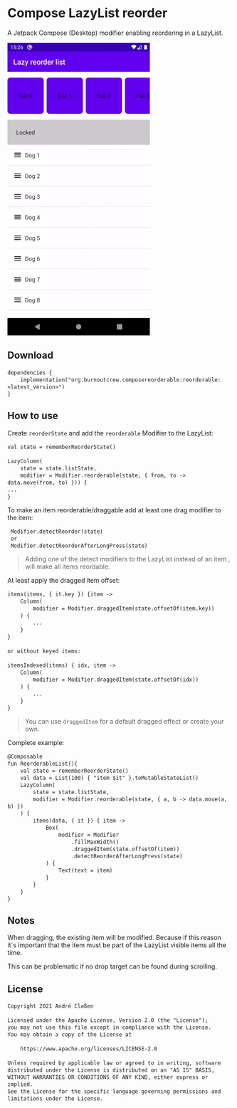 # Compose LazyList reorder


A Jetpack Compose (Desktop) modifier enabling reordering in a LazyList.

![Sample](readme/sample.gif)

## Download

```
dependencies {
    implementation("org.burnoutcrew.composereorderable:reorderable:<latest_version>")
}
```

## How to use

Create `reorderState` and add the `reorderable` Modifier to the LazyList:

```
val state = rememberReorderState()

LazyColumn(
    state = state.listState,
    modifier = Modifier.reorderable(state, { from, to -> data.move(from, to) })) {
...
}
```

To make an item reorderable/draggable add at least one drag modifier to the item:

```
 Modifier.detectReorder(state)
 or
 Modifier.detectReorderAfterLongPress(state)
```

> Adding one of the detect modifiers to the LazyList instead of an item , will make all items reordable.

At least apply the dragged item offset:

```
items(items, { it.key }) {item ->
    Column(
        modifier = Modifier.draggedItem(state.offsetOf(item.key))
    ) {
        ...
    }
}

or without keyed items:

itemsIndexed(items) { idx, item ->
    Column(
        modifier = Modifier.draggedItem(state.offsetOf(idx))
    ) {
        ...
    }
}
```

> You can use `draggedItem` for a default dragged effect or create your own.

Complete example:
```
@Composable
fun ReorderableList(){
    val state = rememberReorderState()
    val data = List(100) { "item $it" }.toMutableStateList()
    LazyColumn(
        state = state.listState,
        modifier = Modifier.reorderable(state, { a, b -> data.move(a, b) })
    ) {
        items(data, { it }) { item ->
            Box(
                modifier = Modifier
                    .fillMaxWidth()
                    .draggedItem(state.offsetOf(item))
                    .detectReorderAfterLongPress(state)
            ) {
                Text(text = item)
            }
        }
    }
}
```


## Notes

When dragging, the existing item will be modified. Because if this reason it`s important that the item must be part of the LazyList visible
items all the time.

This can be problematic if no drop target can be found during scrolling.

## License

```
Copyright 2021 André Claßen

Licensed under the Apache License, Version 2.0 (the "License");
you may not use this file except in compliance with the License.
You may obtain a copy of the License at

    https://www.apache.org/licenses/LICENSE-2.0

Unless required by applicable law or agreed to in writing, software
distributed under the License is distributed on an "AS IS" BASIS,
WITHOUT WARRANTIES OR CONDITIONS OF ANY KIND, either express or implied.
See the License for the specific language governing permissions and
limitations under the License.
```
